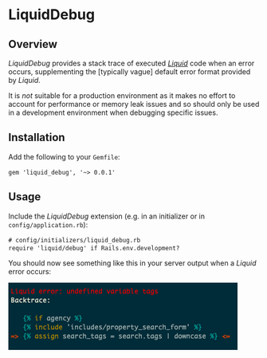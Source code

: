 # LiquidDebug

## Overview

_LiquidDebug_ provides a stack trace of executed [_Liquid_](https://shopify.github.io/liquid/) code when an error occurs, supplementing the [typically vague] default error format provided by _Liquid_.

It is _not_ suitable for a production environment as it makes no effort to account for performance or memory leak issues and so should only be used in a development environment when debugging specific issues.

## Installation

Add the following to your `Gemfile`:

```
gem 'liquid_debug', '~> 0.0.1'
```

## Usage

Include the _LiquidDebug_ extension (e.g. in an initializer or in `config/application.rb`):

```
# config/initializers/liquid_debug.rb
require 'liquid/debug' if Rails.env.development?
```

You should now see something like this in your server output when a _Liquid_ error occurs:

![example](images/screenshot.png)
